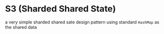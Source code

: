 

# S3 (Sharded Shared State)

a very simple sharded shared sate design pattern using standard `HashMap` as the shared data